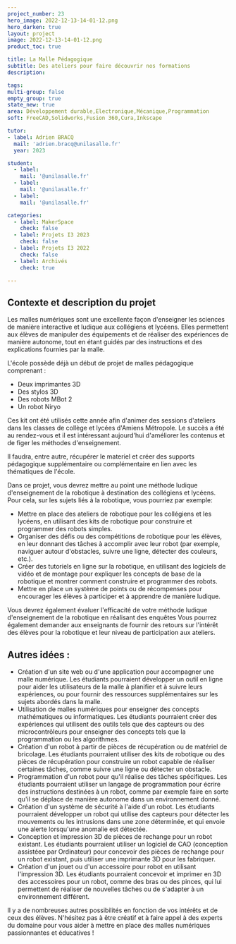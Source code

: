 ```yaml
---
project_number: 23
hero_image: 2022-12-13-14-01-12.png
hero_darken: true
layout: project
image: 2022-12-13-14-01-12.png
product_toc: true

title: La Malle Pédagogique
subtitle: Des ateliers pour faire découvrir nos formations
description: 

tags: 
multi-group: false
empty_group: true
state_new: true
area: Développement durable,Electronique,Mécanique,Programmation
soft: FreeCAD,Solidworks,Fusion 360,Cura,Inkscape

tutor:
- label: Adrien BRACQ
  mail: 'adrien.bracq@unilasalle.fr'
  year: 2023

student:
  - label: 
    mail: '@unilasalle.fr'
  - label: 
    mail: '@unilasalle.fr'
  - label: 
    mail: '@unilasalle.fr'

categories:
  - label: MakerSpace
    check: false
  - label: Projets I3 2023
    check: false
  - label: Projets I3 2022
    check: false
  - label: Archivés
    check: true

---
```


## Contexte et description du projet

Les malles numériques sont une excellente façon d'enseigner les sciences de manière interactive et ludique aux collégiens et lycéens. Elles permettent aux élèves de manipuler des équipements et de réaliser des expériences de manière autonome, tout en étant guidés par des instructions et des explications fournies par la malle.

L'école possède déjà un début de projet de malles pédagogique comprenant :
- Deux imprimantes 3D 
- Des stylos 3D
- Des robots MBot 2
- Un robot Niryo

Ces kit ont été utilisés cette année afin d'animer des sessions d'ateliers dans les classes de collège et lycées d'Amiens Métropole. Le succès a été au rendez-vous et il est intéressant aujourd'hui d'améliorer les contenus et de figer les méthodes d'enseignement.

Il faudra, entre autre, récupérer le materiel et créer des supports pédagogique supplémentaire ou complémentaire en lien avec les thématiques de l'école.

Dans ce projet, vous devrez mettre au point une méthode ludique d'enseignement de la robotique à destination des collégiens et lycéens. Pour cela, sur les sujets liés à la robotique, vous pourriez par exemple:

- Mettre en place des ateliers de robotique pour les collégiens et les lycéens, en utilisant des kits de robotique pour construire et programmer des robots simples.
- Organiser des défis ou des compétitions de robotique pour les élèves, en leur donnant des tâches à accomplir avec leur robot (par exemple, naviguer autour d'obstacles, suivre une ligne, détecter des couleurs, etc.).
- Créer des tutoriels en ligne sur la robotique, en utilisant des logiciels de vidéo et de montage pour expliquer les concepts de base de la robotique et montrer comment construire et programmer des robots.
- Mettre en place un système de points ou de récompenses pour encourager les élèves à participer et à apprendre de manière ludique.

Vous devrez également évaluer l'efficacité de votre méthode ludique d'enseignement de la robotique en réalisant des enquêtes Vous pourrez également demander aux enseignants de fournir des retours sur l'intérêt des élèves pour la robotique et leur niveau de participation aux ateliers.

## Autres idées :

- Création d'un site web ou d'une application pour accompagner une malle numérique. Les étudiants pourraient développer un outil en ligne pour aider les utilisateurs de la malle à planifier et à suivre leurs expériences, ou pour fournir des ressources supplémentaires sur les sujets abordés dans la malle.
- Utilisation de malles numériques pour enseigner des concepts mathématiques ou informatiques. Les étudiants pourraient créer des expériences qui utilisent des outils tels que des capteurs ou des microcontrôleurs pour enseigner des concepts tels que la programmation ou les algorithmes.
- Création d'un robot à partir de pièces de récupération ou de matériel de bricolage. Les étudiants pourraient utiliser des kits de robotique ou des pièces de récupération pour construire un robot capable de réaliser certaines tâches, comme suivre une ligne ou détecter un obstacle.
- Programmation d'un robot pour qu'il réalise des tâches spécifiques. Les étudiants pourraient utiliser un langage de programmation pour écrire des instructions destinées à un robot, comme par exemple faire en sorte qu'il se déplace de manière autonome dans un environnement donné.
- Création d'un système de sécurité à l'aide d'un robot. Les étudiants pourraient développer un robot qui utilise des capteurs pour détecter les mouvements ou les intrusions dans une zone déterminée, et qui envoie une alerte lorsqu'une anomalie est détectée.
- Conception et impression 3D de pièces de rechange pour un robot existant. Les étudiants pourraient utiliser un logiciel de CAO (conception assistéee par Ordinateur) pour concevoir des pièces de rechange pour un robot existant, puis utiliser une imprimante 3D pour les fabriquer.
- Création d'un jouet ou d'un accessoire pour robot en utilisant l'impression 3D. Les étudiants pourraient concevoir et imprimer en 3D des accessoires pour un robot, comme des bras ou des pinces, qui lui permettent de réaliser de nouvelles tâches ou de s'adapter à un environnement différent.

Il y a de nombreuses autres possibilités en fonction de vos intérêts et de ceux des élèves. N'hésitez pas à être créatif et à faire appel à des experts du domaine pour vous aider à mettre en place des malles numériques passionnantes et éducatives !

